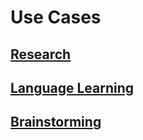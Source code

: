 # Use Cases

## [Research](/use-cases/research)

## [Language Learning](/use-cases/language-learning)

## [Brainstorming](/use-cases/brainstorming)
